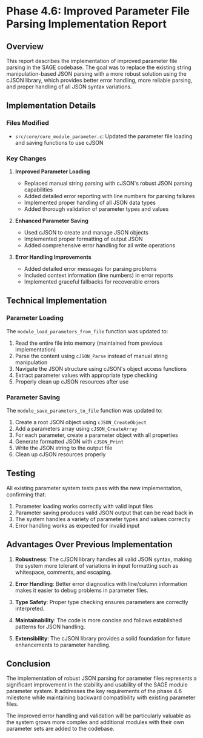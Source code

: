 # Phase 4.6: Improved Parameter File Parsing Implementation Report

## Overview

This report describes the implementation of improved parameter file parsing in the SAGE codebase. The goal was to replace the existing string manipulation-based JSON parsing with a more robust solution using the cJSON library, which provides better error handling, more reliable parsing, and proper handling of all JSON syntax variations.

## Implementation Details

### Files Modified

- `src/core/core_module_parameter.c`: Updated the parameter file loading and saving functions to use cJSON

### Key Changes

1. **Improved Parameter Loading**
   - Replaced manual string parsing with cJSON's robust JSON parsing capabilities
   - Added detailed error reporting with line numbers for parsing failures
   - Implemented proper handling of all JSON data types
   - Added thorough validation of parameter types and values

2. **Enhanced Parameter Saving**
   - Used cJSON to create and manage JSON objects
   - Implemented proper formatting of output JSON
   - Added comprehensive error handling for all write operations

3. **Error Handling Improvements**
   - Added detailed error messages for parsing problems
   - Included context information (line numbers) in error reports
   - Implemented graceful fallbacks for recoverable errors

## Technical Implementation

### Parameter Loading

The `module_load_parameters_from_file` function was updated to:

1. Read the entire file into memory (maintained from previous implementation)
2. Parse the content using `cJSON_Parse` instead of manual string manipulation
3. Navigate the JSON structure using cJSON's object access functions
4. Extract parameter values with appropriate type checking
5. Properly clean up cJSON resources after use

### Parameter Saving

The `module_save_parameters_to_file` function was updated to:

1. Create a root JSON object using `cJSON_CreateObject`
2. Add a parameters array using `cJSON_CreateArray`
3. For each parameter, create a parameter object with all properties
4. Generate formatted JSON with `cJSON_Print`
5. Write the JSON string to the output file
6. Clean up cJSON resources properly

## Testing

All existing parameter system tests pass with the new implementation, confirming that:

1. Parameter loading works correctly with valid input files
2. Parameter saving produces valid JSON output that can be read back in
3. The system handles a variety of parameter types and values correctly
4. Error handling works as expected for invalid input

## Advantages Over Previous Implementation

1. **Robustness**: The cJSON library handles all valid JSON syntax, making the system more tolerant of variations in input formatting such as whitespace, comments, and escaping.

2. **Error Handling**: Better error diagnostics with line/column information makes it easier to debug problems in parameter files.

3. **Type Safety**: Proper type checking ensures parameters are correctly interpreted.

4. **Maintainability**: The code is more concise and follows established patterns for JSON handling.

5. **Extensibility**: The cJSON library provides a solid foundation for future enhancements to parameter handling.

## Conclusion

The implementation of robust JSON parsing for parameter files represents a significant improvement in the stability and usability of the SAGE module parameter system. It addresses the key requirements of the phase 4.6 milestone while maintaining backward compatibility with existing parameter files.

The improved error handling and validation will be particularly valuable as the system grows more complex and additional modules with their own parameter sets are added to the codebase.